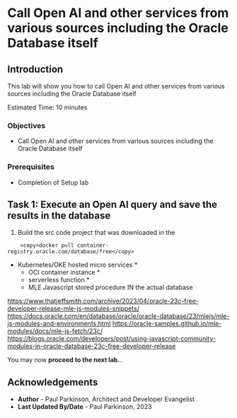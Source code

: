 # Call Open AI and other services from various sources including the Oracle Database itself  

## Introduction

This lab will show you how to call Open AI and other services from various sources including the Oracle Database itself

Estimated Time:  10 minutes

### Objectives

-   Call Open AI and other services from various sources including the Oracle Database itself

### Prerequisites

- Completion of Setup lab

## Task 1: Execute an Open AI query and save the results in the database

1.    Build the src code project that was downloaded in the

```
    <copy>docker pull container-registry.oracle.com/database/free</copy>
   ```

- Kubernetes/OKE hosted micro services *
    - OCI container instance *
    - serverless function *
    - MLE Javascript stored procedure IN the actual database

https://www.thatjeffsmith.com/archive/2023/04/oracle-23c-free-developer-release-mle-js-modules-snippets/
https://docs.oracle.com/en/database/oracle/oracle-database/23/mlejs/mle-js-modules-and-environments.html
https://oracle-samples.github.io/mle-modules/docs/mle-js-fetch/23c/
https://blogs.oracle.com/developers/post/using-javascript-community-modules-in-oracle-database-23c-free-developer-release


You may now **proceed to the next lab.**..

## Acknowledgements

* **Author** - Paul Parkinson, Architect and Developer Evangelist
* **Last Updated By/Date** - Paul Parkinson, 2023
